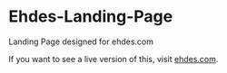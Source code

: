 # Ehdes-Landing-Page
Landing Page designed for ehdes.com

If you want to see a live version of this, visit [ehdes.com](https://ehdes.com/).
